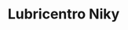 ---
title: "Lubricentro Niky"
url: /ciudad-autonoma-de-buenos-aires/lubricentro-niky/
shop: Autowerkstatt
---
